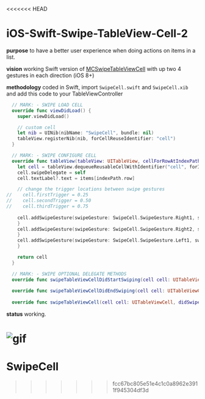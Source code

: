 <<<<<<< HEAD
# iOS-Swift-Swipe-TableView-Cell-2

**purpose** to have a better user experience when doing actions on items in a list.

**vision** working Swift version of [MCSwipeTableViewCell](https://github.com/alikaragoz/MCSwipeTableViewCell) with up two 4 gestures in each direction (iOS 8+)

**methodology** coded in Swift, import ```SwipeCell.swift``` and ```SwipeCell.xib``` and add this code to your TableViewController

```swift
  // MARK: - SWIPE LOAD CELL
  override func viewDidLoad() {
    super.viewDidLoad()

    // custom cell
    let nib = UINib(nibName: "SwipeCell", bundle: nil)
    tableView.registerNib(nib, forCellReuseIdentifier: "cell")
  }
```

```swift
  // MARK: - SWIPE CONFIGURE CELL
  override func tableView(tableView: UITableView, cellForRowAtIndexPath indexPath: NSIndexPath) -> UITableViewCell {
    let cell = tableView.dequeueReusableCellWithIdentifier("cell", forIndexPath: indexPath) as! SwipeCell
    cell.swipeDelegate = self
    cell.textLabel?.text = items[indexPath.row]

    // change the trigger locations between swipe gestures
//    cell.firstTrigger = 0.25
//    cell.secondTrigger = 0.50
//    cell.thirdTrigger = 0.75
  
    cell.addSwipeGesture(swipeGesture: SwipeCell.SwipeGesture.Right1, swipeMode: SwipeCell.SwipeMode.Slide, icon: UIImageView(image: UIImage(named: "cross")), color: .blueColor()) { (cell) -> () in
    }
    cell.addSwipeGesture(swipeGesture: SwipeCell.SwipeGesture.Right2, swipeMode: SwipeCell.SwipeMode.Bounce, icon: UIImageView(image: UIImage(named: "list")), color: .redColor()) { (cell) -> () in
    }
    cell.addSwipeGesture(swipeGesture: SwipeCell.SwipeGesture.Left1, swipeMode: SwipeCell.SwipeMode.Slide, icon: UIImageView(image: UIImage(named: "check")), color: .purpleColor()) { (cell) -> () in
    }

    return cell
  }
```  

```swift
  // MARK: - SWIPE OPTIONAL DELEGATE METHODS
  override func swipeTableViewCellDidStartSwiping(cell cell: UITableViewCell) {}
  
  override func swipeTableViewCellDidEndSwiping(cell cell: UITableViewCell) {}
  
  override func swipeTableViewCell(cell cell: UITableViewCell, didSwipeWithPercentage percentage: CGFloat) {}
```

**status** working.

![gif](http://i.imgur.com/Xxs98f1.gif)
=======
# SwipeCell
>>>>>>> fcc67bc805e51e4c1c0a8962e3911f945304df3d
